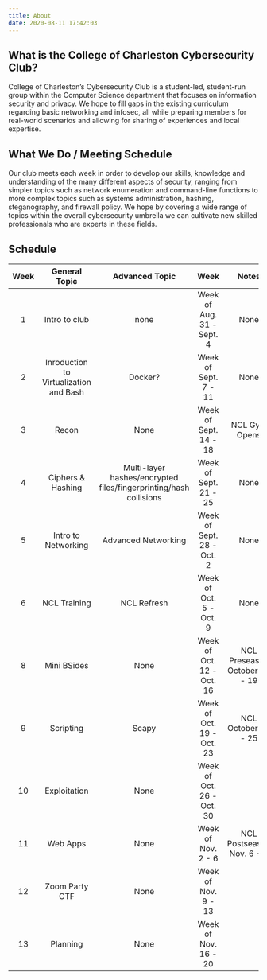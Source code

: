 ```yaml
---
title: About
date: 2020-08-11 17:42:03
---
```

## What is the College of Charleston Cybersecurity Club?
College of Charleston’s Cybersecurity Club is a student-led, student-run group within the Computer Science department that focuses on information security and privacy. We hope to fill gaps in the existing curriculum regarding basic networking and infosec, all while preparing members for real-world scenarios and allowing for sharing of experiences and local expertise.

## What We Do / Meeting Schedule
Our club meets each week in order to develop our skills, knowledge and understanding of the many different aspects of security, ranging from simpler topics such as network enumeration and command-line functions to more complex topics such as systems administration, hashing, steganography, and firewall policy. We hope by covering a wide range of topics within the overall cybersecurity umbrella we can cultivate new skilled professionals who are experts in these fields.

## Schedule
Week | General Topic | Advanced Topic | Week | Notes
:--:| :----------: | :-----------: | :-------------: | :--------:
1 | Intro to club | none | Week of Aug. 31 - Sept. 4 | None
2 | Inroduction to Virtualization and Bash| Docker? | Week of Sept. 7 - 11 | None
3 | Recon | None | Week of Sept. 14 - 18 | NCL Gym Opens 
4 | Ciphers & Hashing  | Multi-layer hashes/encrypted files/fingerprinting/hash collisions | Week of Sept. 21 - 25 | None
5 | Intro to Networking | Advanced Networking  | Week of Sept. 28 - Oct. 2 | None
6 | NCL Training | NCL Refresh | Week of Oct. 5 - Oct. 9 | None
8 | Mini BSides | None | Week of Oct. 12 - Oct. 16 | NCL Preseason October 12 - 19
9 | Scripting | Scapy | Week of Oct. 19 - Oct. 23 | NCL October 23 - 25
10| Exploitation | None | Week of Oct. 26 - Oct. 30 |
11| Web Apps| None | Week of Nov. 2 - 6 | NCL Postseason Nov. 6 - 8
12| Zoom Party CTF | None | Week of Nov. 9 - 13
13| Planning | None | Week of Nov. 16 - 20